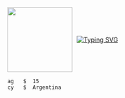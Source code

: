 <div style="display: flex; align-items: center;">
    <img src="https://lastfm.freetls.fastly.net/i/u/avatar170s/e2319c22ebe41263c1d23fd49c467a7c.png" width="147" style="margin-right: 10px;"/>
    <a href="https://guns.lol/ug3r">
        <img src="https://readme-typing-svg.herokuapp.com?font=Fira+Code&pause=1000&color=F70000&width=435&lines=fraud.lol%2Fug3r" alt="Typing SVG"/>
    </a>
</div>

```
ag   $  15
cy   $  Argentina
```

